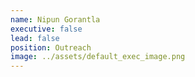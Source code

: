 ```yaml
---
name: Nipun Gorantla
executive: false
lead: false
position: Outreach
image: ../assets/default_exec_image.png
---
```

